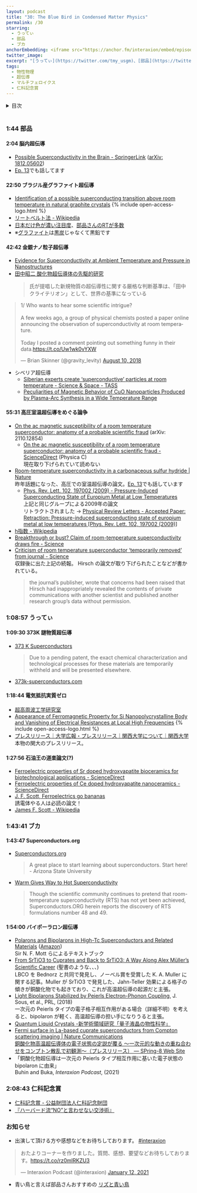 ```yaml
---
layout: podcast
title: "30: The Blue Bird in Condensed Matter Physics"
permalink: /30
starring:
  - うってぃ
  - 部品
  - ブカ
anchorEmbedding: <iframe src="https://anchor.fm/interaxion/embed/episodes/30-The-Blue-Bird-in-Condensed-Matter-Physics-e1amka6" height="102px" width="500px" frameborder="0" scrolling="no"></iframe>
twitter_image:
excerpt: "[うってぃ](https://twitter.com/tmy_usgm)、[部品](https://twitter.com/tjmlab)、[ブカ](https://twitter.com/elmizbuka)の3人でやばい論文、仁科記念賞について話しました。"
tags:
  - 物性物理
  - 超伝導
  - マルチフェロイクス
  - 仁科記念賞
---
```


<details>
<!-- https://github.com/gettalong/kramdown/issues/155#issuecomment-339793629 -->
<summary markdown='span'>目次</summary>
<nav>
  * this unordered seed list will be replaced by toc as unordered list
  {:toc}
<!-- https://stackoverflow.com/a/38419441/11480802 -->
</nav>
</details>
<br>

### 1:44 部品

#### 2:04 脳内超伝導

- [Possible Superconductivity in the Brain - SpringerLink](https://link.springer.com/article/10.1007/s10948-018-4965-4) ([arXiv: 1812.05602](https://arxiv.org/abs/1812.05602))
- [Ep. 13](https://interaxion-podcast.github.io/13)でも話してます

#### 22:50 ブラジル産グラファイト超伝導

- [Identification of a possible superconducting transition above room temperature in natural graphite crystals](https://iopscience.iop.org/article/10.1088/1367-2630/18/11/113041) {% include open-access-logo.html %}
- [リートベルト法 - Wikipedia](https://ja.wikipedia.org/wiki/%E3%83%AA%E3%83%BC%E3%83%88%E3%83%99%E3%83%AB%E3%83%88%E6%B3%95)
- [日本だけ色が濃い注目度](https://iop.altmetric.com/details/9150818)、[部品さんのRTが多数](https://iop.altmetric.com/details/9150818/twitter)
- ※[グラファイト](https://ja.wikipedia.org/wiki/%E3%82%B0%E3%83%A9%E3%83%95%E3%82%A1%E3%82%A4%E3%83%88)は[黒炭](https://ja.wikipedia.org/wiki/%E9%BB%92%E7%82%AD)じゃなくて黒鉛です

#### 42:42 金銀ナノ粒子超伝導

- [Evidence for Superconductivity at Ambient Temperature and Pressure in Nanostructures](https://arxiv.org/abs/1807.08572)
- [田中昭二 酸化物超伝導体の先駆的研究](https://dbnst.nii.ac.jp/pro/detail/3104)  
  >氏が提唱した新規物質の超伝導性に関する厳格な判断基準は、「田中クライテリオン」として、世界の基準になっている

<blockquote class="twitter-tweet tw-align-center"><p lang="en" dir="ltr">1/ Who wants to hear some scientific intrigue?<br><br>A few weeks ago, a group of physical chemists posted a paper online announcing the observation of superconductivity at room temperature.<br><br>Today I posted a comment pointing out something funny in their data.<a href="https://t.co/Uw1wk0vYXW">https://t.co/Uw1wk0vYXW</a></p>&mdash; Brian Skinner (@gravity_levity) <a href="https://twitter.com/gravity_levity/status/1027717419400392705?ref_src=twsrc%5Etfw">August 10, 2018</a>
</blockquote> <script async src="https://platform.twitter.com/widgets.js" charset="utf-8"></script>

- シベリア超伝導
  - [Siberian experts create ‘superconductive’ particles at room temperature - Science & Space - TASS](https://tass.com/science/980699)
  - [Peculiarities of Magnetic Behavior of CuO Nanoparticles Produced by Plasma-Arc Synthesis in a Wide Temperature Range](https://link.springer.com/article/10.1007/s10948-017-4311-2)

#### 55:31 高圧室温超伝導をめぐる論争

- [On the ac magnetic susceptibility of a room temperature superconductor: anatomy of a probable scientific fraud](https://arxiv.org/abs/2110.12854) (arXiv: 2110.12854)  
  - [On the ac magnetic susceptibility of a room temperature superconductor: anatomy of a probable scientific fraud - ScienceDirect](https://www.sciencedirect.com/science/article/pii/S0921453421001477) (Physica C)  
    現在取り下げられていて読めない
- [Room-temperature superconductivity in a carbonaceous sulfur hydride | Nature](https://www.nature.com/articles/s41586-020-2801-z)  
  昨年話題になった、高圧での室温超伝導の論文。[Ep. 13](https://interaxion-podcast.github.io/13)でも話しています
  - [Phys. Rev. Lett. 102, 197002 (2009) - Pressure-Induced Superconducting State of Europium Metal at Low Temperatures](https://journals.aps.org/prl/abstract/10.1103/PhysRevLett.102.197002)  
  上記と同じグループによる2009年の論文  
  リトラクトされました → [Physical Review Letters - Accepted Paper: Retraction: Pressure-induced superconducting state of europium metal at low temperatures [Phys. Rev. Lett. 102, 197002 (2009)]](https://journals.aps.org/prl/accepted/99076Y24YcdRd41fa0757da292d3072b280d07f54)
- [h指数 - Wikipedia](https://ja.wikipedia.org/wiki/H%E6%8C%87%E6%95%B0)
- [Breakthrough or bust? Claim of room-temperature superconductivity draws fire - Science](https://www.science.org/content/article/breakthrough-or-bust-claim-room-temperature-superconductivity-draws-fire)
- [Criticism of room temperature superconductor ‘temporarily removed’ from journal - Science](https://www.science.org/content/article/criticism-room-temperature-superconductor-temporarily-removed-journal)  
  収録後に出た上記の続報。 Hirsch の論文が取り下げられたことなどが書かれている。  
  >the journal’s publisher, wrote that concerns had been raised that Hirsch had inappropriately revealed the contents of private communications with another scientist and published another research group’s data without permission.

### 1:08:57 うってぃ

#### 1:09:30 373K 謎物質超伝導

- [373 K Superconductors](https://arxiv.org/abs/1603.01482)  
  >Due to a pending patent, the exact chemical characterization and technological processes for these materials are temporarily withheld and will be presented elsewhere.
- [373k-superconductors.com](https://www.373k-superconductors.com/)

#### 1:18:44 電気抵抗実質ゼロ

- [超高周波工学研究室](http://www.microwave.densi.kansai-u.ac.jp/)
- [Appearance of Ferromagnetic Property for Si Nanopolycrystalline Body and Vanishing of Electrical Resistances at Local High Frequencies](https://www.hindawi.com/journals/jnm/2018/9260280/) {% include open-access-logo.html %}
- [プレスリリース｜大学広報・プレスリリース｜関西大学について｜関西大学](https://www.kansai-u.ac.jp/ja/about/pr/press_release/)  
  本物の関大のプレスリリース。

#### 1:27:56 石油王の道楽論文(?)

- [Ferroelectric properties of Sr doped hydroxyapatite bioceramics for biotechnological applications - ScienceDirect](https://www.sciencedirect.com/science/article/abs/pii/S0925838816323210)
- [Ferroelectric properties of Ce doped hydroxyapatite nanoceramics - ScienceDirect](https://www.sciencedirect.com/science/article/abs/pii/S0925838816316346)
- [J. F. Scott, Ferroelectrics go bananas](https://iopscience.iop.org/article/10.1088/0953-8984/20/02/021001)  
  誘電体やる人は必読の論文！
- [James F. Scott - Wikipedia](https://en.wikipedia.org/wiki/James_F._Scott)

### 1:43:41 ブカ

#### 1:43:47 Superconductors.org

- [Superconductors.org](http://www.superconductors.org/)  
  >A great place to start learning about superconductors. Start here! - Arizona State University
- [Warm Gives Way to Hot Superconductivity](http://www.superconductors.org/216C209C.htm)  
  >Though the scientific community continues to pretend that room-temperature superconductivity (RTS) has not yet been achieved, Superconductors.ORG herein reports the discovery of RTS formulations number 48 and 49.

#### 1:54:00 バイポーラロン超伝導

- [Polarons and Bipolarons in High-Tc Superconductors and Related Materials](https://www.cambridge.org/core/books/polarons-and-bipolarons-in-hightc-superconductors-and-related-materials/4FD5FEB7E8395F80D39023F9EA4B511E) ([Amazon](https://amzn.to/3DHKGjk))  
  Sir N. F. Mott らによるテキストブック
- [From SrTiO3 to Cuprates and Back to SrTiO3: A Way Along Alex Müller’s Scientific Career](https://www.mdpi.com/2410-3896/6/1/2) (聖書のような、、、)  
  LBCO を Bednorz と共同で発見し、ノーベル賞を受賞した K. A. Muller に関する記事。Muller が SrTiO3 で発見した、Jahn-Teller 効果による格子の傾きが銅酸化物でも起きており、これが高温超伝導の起源だと主張。
- [Light Bipolarons Stabilized by Peierls Electron-Phonon Coupling](https://journals.aps.org/prl/abstract/10.1103/PhysRevLett.121.247001), J. Sous, et al., PRL, (2018)  
  一次元の Peierls タイプの電子格子相互作用がある場合（詳細不明）を考えると、bipolaron が軽く、高温超伝導の担い手になりうると主張。
- [Quantum Liquid Crystals -新学術領域研究「量子液晶の物性科学」](http://qlc.jp/overview/)
- [Fermi surface in La-based cuprate superconductors from Compton scattering imaging | Nature Communications](https://www.nature.com/articles/s41467-021-22229-6)  
  [銅酸化物高温超伝導体の電子状態の定説が覆る ～一次元的な動きの重ね合わせをコンプトン散乱で初観測～（プレスリリース） — SPring-8 Web Site](http://www.spring8.or.jp/ja/news_publications/press_release/2021/210413_2/)
- 「銅酸化物超伝導は一次元の Peierls タイプ相互作用に基いた電子状態の bipolaron に由来」  
  Buhin and Buka, *Interaxion Podcast*, (2021)

### 2:08:43 仁科記念賞

- [仁科記念賞 - 公益財団法人仁科記念財団](https://www.nishina-mf.or.jp/project/kinen/)
- [『ハーバード流“NO”と言わせない交渉術』](https://amzn.to/3DSy7S4)

### お知らせ

- 出演して頂ける方や感想などをお待ちしております。 [#interaxion](https://twitter.com/hashtag/interaxion)

<blockquote class="twitter-tweet tw-align-center"><p lang="ja" dir="ltr">おたよりコーナーを作りました。質問、感想、要望などお待ちしております。<a href="https://t.co/rz0mlRKZU3">https://t.co/rz0mlRKZU3</a></p>— Interaxion Podcast (@interaxion) <a href="https://twitter.com/interaxion/status/1348936492488421378?ref_src=twsrc%5Etfw">January 12, 2021</a>
</blockquote> <script async src="https://platform.twitter.com/widgets.js" charset="utf-8"></script>

- 青い鳥と言えば部品さんおすすめの [リズと青い鳥](https://amzn.to/3HIVrEp)
